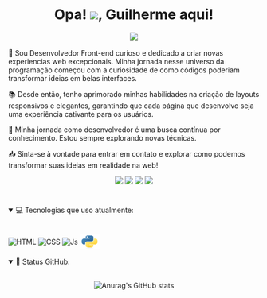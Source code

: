<h1 align="center">Opa! <img src="img/Imagem 7.png" width="30px">, Guilherme aqui! </h1>
<p align="center">
  <a href="https://github.com/vnguilherme/readme-typing-svg"><img src="https://readme-typing-svg.herokuapp.com?lines=Desenvolvedor+Web;&center=true&width=500&height=50"></a>
</p>


<div>
  <p>🧠 Sou Desenvolvedor Front-end curioso e dedicado a criar novas experiencias web excepcionais. Minha jornada nesse universo da programação começou com a curiosidade de como códigos 
     poderiam transformar ideias em belas interfaces.</p>

  <p>📚 Desde então, tenho aprimorado minhas habilidades na criação de layouts responsivos e elegantes, garantindo que cada página que desenvolvo seja uma experiência cativante para os 
    usuários.</p>

  <p>📌 Minha jornada como desenvolvedor é uma busca contínua por conhecimento. Estou sempre explorando novas técnicas.</p>

  <p>📥 Sinta-se à vontade para entrar em contato e explorar como podemos transformar suas ideias em realidade na web!</p>

</div>

<div align="center"> 
  <a href="https://www.linkedin.com/in/vnguilherme/"><img src="https://img.shields.io/badge/-LinkedIn-%230077B5?style=for-the-badge&logo=linkedin&logoColor=white"></a>
  <a href="https://www.instagram.com/code.gl/" alt="Instagram"><img src="https://img.shields.io/badge/Instagram-E4405F?style=for-the-badge&logo=instagram&logoColor=white"/></a>
  <a href="https://discord.gg/wagxzStdcR" target="_blank"><img src="https://img.shields.io/badge/Discord-7289DA?style=for-the-badge&logo=discord&logoColor=white" target="_blank"></a>
  <a href="mailto:guilhermecordeiro.carvalho@gmail.com?" alt="Gmail"><img src="https://img.shields.io/badge/Gmail-D14836?style=for-the-badge&logo=gmail&logoColor=white"/></a>
</div>

 </div>

 #

<details open="">
<summary>
  💻 Tecnologias que uso atualmente:
</summary>
<br>
 <br>
<img align="center" alt="HTML" width="30" src="https://cdn.jsdelivr.net/gh/devicons/devicon/icons/html5/html5-original.svg">      
<img align="center" alt="CSS" width="30" src="https://cdn.jsdelivr.net/gh/devicons/devicon/icons/css3/css3-original.svg">
<img align="center" alt="Js" width="30"  src="https://cdn.jsdelivr.net/gh/devicons/devicon/icons/javascript/javascript-original.svg">
 <img align="center" alt="Gl-Python" height="30" width="40" src="https://raw.githubusercontent.com/devicons/devicon/master/icons/python/python-original.svg">
<br>
 <br>
</details>

<details open="">
  <summary>📔 Status GitHub:</summary>
  <br>
  <p align="center">
    <img src="https://github-readme-stats.vercel.app/api?username=vnguilherme&theme=dark&show_icons=true" alt="Anurag's GitHub stats">

  </p>

</details>


